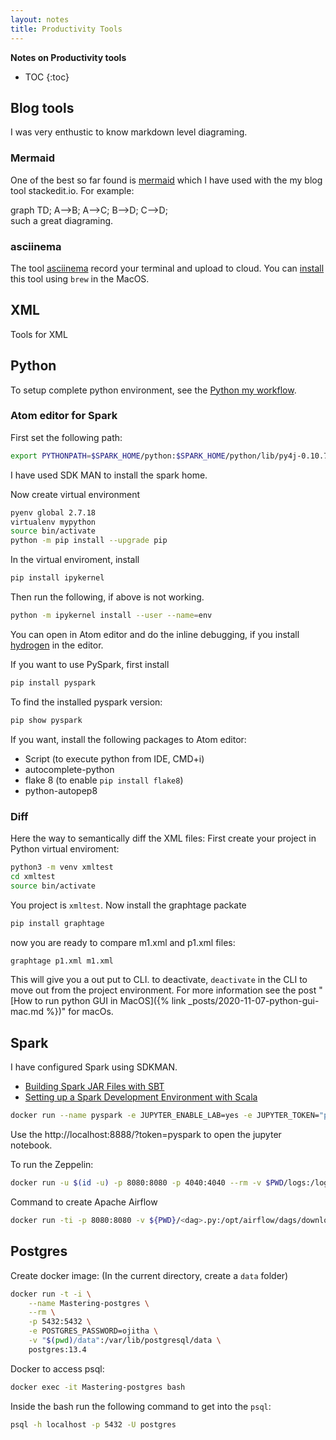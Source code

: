 ```yaml
---
layout: notes
title: Productivity Tools
---
```

<script src="https://unpkg.com/mermaid@8.0.0/dist/mermaid.min.js"></script>

**Notes on Productivity tools**

* TOC
{:toc}

## Blog tools
I was very enthustic to know markdown level diagraming.

### Mermaid
One of the best so far found is [mermaid](https://mermaid-js.github.io/mermaid/#/) which I have used with the my blog tool stackedit.io. For example:

<div class="mermaid">
graph TD;
    A-->B;
    A-->C;
    B-->D;
    C-->D;
</div>
such a great diagraming.

### asciinema

The tool [asciinema](https://asciinema.org) record your terminal and upload to cloud. You can [install](https://asciinema.org/docs/installation) this tool using `brew` in the MacOS.

## XML
Tools for XML
## Python
To setup complete python environment, see the [Python my workflow](https://ojitha.blogspot.com/2020/09/python-my-workflow.html).

### Atom editor for Spark

First set the following path:

```bash
export PYTHONPATH=$SPARK_HOME/python:$SPARK_HOME/python/lib/py4j-0.10.7-src.zip
```

I have used SDK MAN to install the spark home.

Now create virtual environment

```bash
pyenv global 2.7.18
virtualenv mypython
source bin/activate
python -m pip install --upgrade pip
```

In the virtual enviroment, install 

```bash
pip install ipykernel
```

Then run the following, if above is not working.

```bash
python -m ipykernel install --user --name=env
```

You can open in Atom editor and do the inline debugging, if you install [hydrogen](https://atom.io/packages/hydrogen) in the editor.

If you want to use PySpark, first install

```bash
pip install pyspark
```

To find the installed pyspark version:

```bash
pip show pyspark
```

If you want, install the following packages to Atom editor:

- Script (to execute python from IDE, CMD+i)
- autocomplete-python
- flake 8 (to enable `pip install flake8`)
- python-autopep8

### Diff

Here the way to semantically diff the XML files:
First create your project in Python virtual enviroment:
```bash
python3 -m venv xmltest
cd xmltest
source bin/activate
```
You project is `xmltest`. Now install the graphtage packate
```bash
pip install graphtage
```
now you are ready to compare m1.xml and p1.xml files:
```bash
graphtage p1.xml m1.xml
```
This will give you a out put to CLI.
to deactivate, `deactivate` in the CLI to move out from the project environment. For more information see the post "[How to run python GUI in MacOS]({% link _posts/2020-11-07-python-gui-mac.md %})" for macOs.

## Spark

I have configured Spark using SDKMAN. 

- [Building Spark JAR Files with SBT](https://mungingdata.com/apache-spark/building-jar-sbt/)
- [Setting up a Spark Development Environment with Scala](https://www.cloudera.com/tutorials/setting-up-a-spark-development-environment-with-scala/.html)

```bash
docker run --name pyspark -e JUPYTER_ENABLE_LAB=yes -e JUPYTER_TOKEN="pyspark"  -v "$(pwd)":/home/jovyan/work -p 8888:8888 jupyter/pyspark-notebook:d4cbf2f80a2a 
```

Use the http://localhost:8888/?token=pyspark to open the jupyter notebook.

To run the Zeppelin:

```bash
docker run -u $(id -u) -p 8080:8080 -p 4040:4040 --rm -v $PWD/logs:/logs -v $PWD/:/notebook -e ZEPPELIN_LOG_DIR='/logs' -e ZEPPELIN_NOTEBOOK_DIR='/notebook' --name zeppelin apache/zeppelin:0.10.0
```

Command to create Apache Airflow

```bash
docker run -ti -p 8080:8080 -v ${PWD}/<dag>.py:/opt/airflow/dags/download_rocket_launches.py --name airflow --entrypoint=/bin/bash apache/airflow:2.0.0-python3.8 -c '( airflow db init && airflow users create --username admin --password admin --firstname Anonymous --lastname Admin --role Admin --email ojithak@gmail.com); airflow webserver & airflow scheduler'
```

## Postgres

Create docker image: (In the current directory, create a `data` folder)

```bash
docker run -t -i \
    --name Mastering-postgres \
    --rm \
    -p 5432:5432 \
    -e POSTGRES_PASSWORD=ojitha \
    -v "$(pwd)/data":/var/lib/postgresql/data \
    postgres:13.4
```

Docker to access psql:

```bash
docker exec -it Mastering-postgres bash
```

Inside the bash run the following command to get into the `psql`:

```bash
psql -h localhost -p 5432 -U postgres
```




